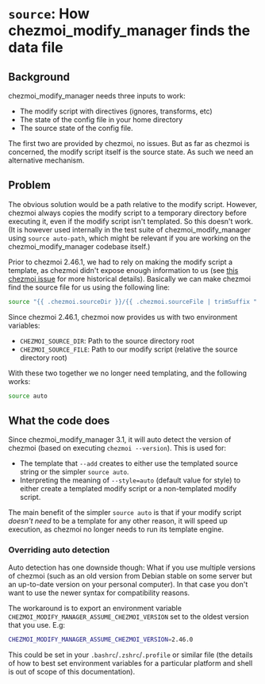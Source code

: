 # `source`: How chezmoi_modify_manager finds the data file

## Background

chezmoi_modify_manager needs three inputs to work:

* The modify script with directives (ignores, transforms, etc)
* The state of the config file in your home directory
* The source state of the config file.

The first two are provided by chezmoi, no issues. But as far as chezmoi is
concerned, the modify script itself is the source state. As such we need
an alternative mechanism.

## Problem

The obvious solution would be a path relative to the modify script. However,
chezmoi always copies the modify script to a temporary directory before executing
it, even if the modify script isn't templated. So this doesn't work. (It is however
used internally in the test suite of chezmoi_modify_manager using
`source auto-path`, which might be relevant if you are working on the
chezmoi_modify_manager codebase itself.)

Prior to chezmoi 2.46.1, we had to rely on making the modify script a template,
as chezmoi didn't expose enough information to us (see
[this chezmoi issue](https://github.com/twpayne/chezmoi/issues/2934) for more
historical details). Basically we can make chezmoi find the source file for us
using the following line:

```bash
source "{{ .chezmoi.sourceDir }}/{{ .chezmoi.sourceFile | trimSuffix ".tmpl" | replace "modify_" "" }}.src.ini"
```

Since chezmoi 2.46.1, chezmoi now provides us with two environment variables:

* `CHEZMOI_SOURCE_DIR`: Path to the source directory root
* `CHEZMOI_SOURCE_FILE`: Path to our modify script (relative the source directory root)

With these two together we no longer need templating, and the following works:

```bash
source auto
```

## What the code does

Since chezmoi_modify_manager 3.1, it will auto detect the version of chezmoi
(based on executing `chezmoi --version`). This is used for:

* The template that `--add` creates to either use the templated source string or
  the simpler `source auto`.
* Interpreting the meaning of `--style=auto` (default value for style) to either
  create a templated modify script or a non-templated modify script.

The main benefit of the simpler `source auto` is that if your modify script
*doesn't need* to be a template for any other reason, it will speed up execution,
as chezmoi no longer needs to run its template engine.

### Overriding auto detection

Auto detection has one downside though: What if you use multiple versions of
chezmoi (such as an old version from Debian stable on some server but an up-to-date
version on your personal computer). In that case you don't want to use the newer
syntax for compatibility reasons.

The workaround is to export an environment
variable `CHEZMOI_MODIFY_MANAGER_ASSUME_CHEZMOI_VERSION` set to the oldest
version that you use. E.g:

```bash
CHEZMOI_MODIFY_MANAGER_ASSUME_CHEZMOI_VERSION=2.46.0
```
This could be set in your `.bashrc`/`.zshrc`/`.profile` or similar file (the
details of how to best set environment variables for a particular platform and
shell is out of scope of this documentation).
